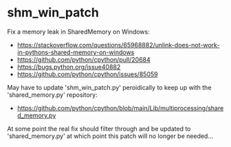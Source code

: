 # shm_win_patch
Fix a memory leak in SharedMemory on Windows:
- https://stackoverflow.com/questions/65968882/unlink-does-not-work-in-pythons-shared-memory-on-windows
- https://github.com/python/cpython/pull/20684
- https://bugs.python.org/issue40882
- https://github.com/python/cpython/issues/85059

May have to update 'shm_win_patch.py' peroidically to keep up with the 'shared_memory.py' repository:
- https://github.com/python/cpython/blob/main/Lib/multiprocessing/shared_memory.py

At some point the real fix should filter through and be updated to 'shared_memory.py' at which point this patch will no longer be needed...
